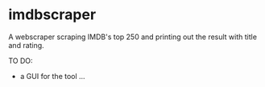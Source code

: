 # imdbscraper
A webscraper scraping IMDB's top 250 and printing out the result with title and rating.

TO DO:
- a GUI for the tool
...
